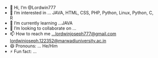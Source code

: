 - 👋 Hi, I’m @Lordwin777
- 👀 I’m interested in ... JAVA, HTML, CSS, PHP, Python, Linux, Python, C, R
- 🌱 I’m currently learning ...JAVA
- 💞️ I’m looking to collaborate on ...
- 📫 How to reach me ...lordwinjoseph777@gmail.com   lordwinjoseph.122352@marwadiuniversity.ac.in 
- 😄 Pronouns: ... He/Him
- ⚡ Fun fact: ...

<!---
Lordwin777/Lordwin777 is a ✨ special ✨ repository because its `README.md` (this file) appears on your GitHub profile.
You can click the Preview link to take a look at your changes.
--->
